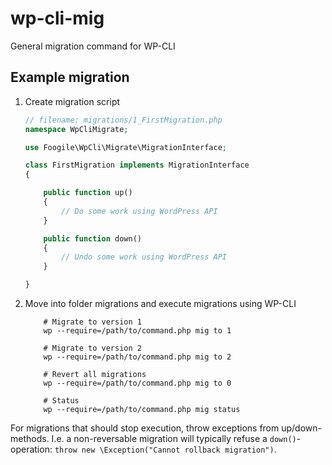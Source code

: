 wp-cli-mig
==========

General migration command for WP-CLI

## Example migration

1. Create migration script

    ```PHP
    // filename: migrations/1_FirstMigration.php
    namespace WpCliMigrate;

    use Foogile\WpCli\Migrate\MigrationInterface;

    class FirstMigration implements MigrationInterface
    {

        public function up()
        {
            // Do some work using WordPress API
        }

        public function down()
        {
            // Undo some work using WordPress API
        }

    }
    ```

2. Move into folder migrations and execute migrations using WP-CLI
    
    ```Shell
        # Migrate to version 1
        wp --require=/path/to/command.php mig to 1

        # Migrate to version 2
        wp --require=/path/to/command.php mig to 2
        
        # Revert all migrations
        wp --require=/path/to/command.php mig to 0

        # Status
        wp --require=/path/to/command.php mig status
    ```

For migrations that should stop execution, throw exceptions from up/down-methods. I.e.
a non-reversable migration will typically refuse a `down()`-operation: `throw new \Exception("Cannot rollback migration")`.
